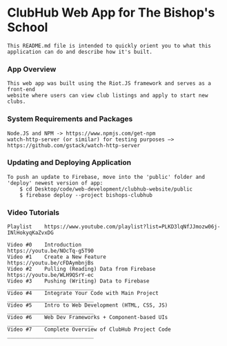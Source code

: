 # ClubHub Web App for The Bishop's School
    This README.md file is intended to quickly orient you to what this
    application can do and describe how it's built.

### App Overview
    This web app was built using the Riot.JS framework and serves as a front-end
    website where users can view club listings and apply to start new clubs.

### System Requirements and Packages
    Node.JS and NPM -> https://www.npmjs.com/get-npm
    watch-http-server (or similar) for testing purposes —> https://github.com/gstack/watch-http-server

### Updating and Deploying Application  
    To push an update to Firebase, move into the 'public' folder and 'deploy' newest version of app:
        $ cd Desktop/code/web-development/clubhub-website/public
        $ firebase deploy --project bishops-clubhub


### Video Tutorials
    Playlist    https://www.youtube.com/playlist?list=PLKD3lqNfJJmozw06j-INlHokyqKaZvxDG
    
    Video #0    Introduction                                https://youtu.be/NOcTq-g5T90
    Video #1    Create a New Feature                        https://youtu.be/cFDAymbnjBs
    Video #2    Pulling (Reading) Data from Firebase        https://youtu.be/WLH9QSrY-ec
    Video #3    Pushing (Writing) Data to Firebase          ____________________________
    Video #4    Integrate Your Code with Main Project       ____________________________
    Video #5    Intro to Web Development (HTML, CSS, JS)    ____________________________
    Video #6    Web Dev Frameworks + Component-based UIs    ____________________________
    Video #7    Complete Overview of ClubHub Project Code   ____________________________